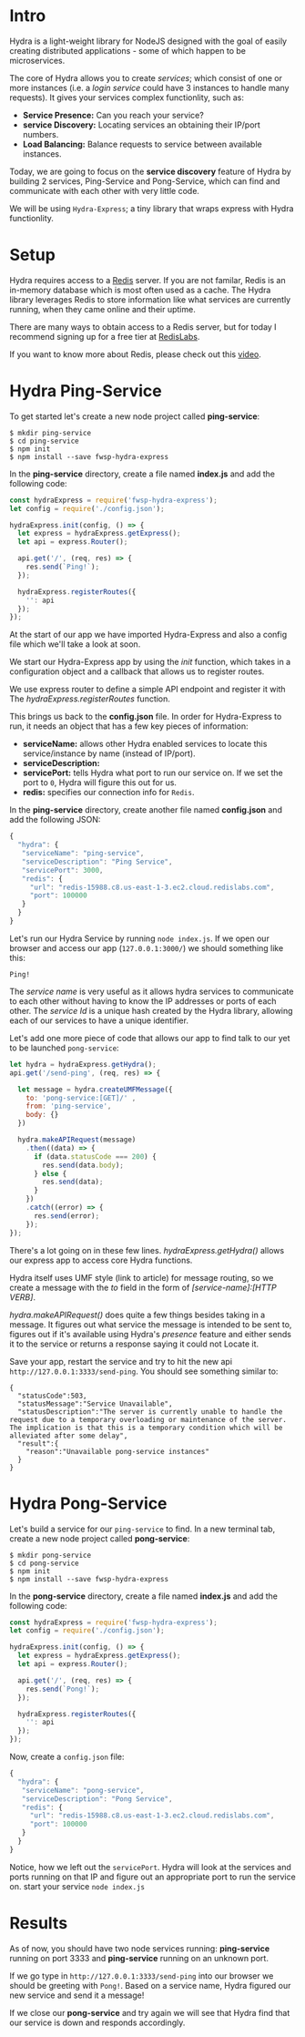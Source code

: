 
# Intro
Hydra is a light-weight library for NodeJS designed with the goal of easily creating distributed applications - some of which happen to be microservices.

The core of Hydra allows you to create *services*; which consist of one or more instances (i.e. a *login service* could have 3 instances to handle many requests). It gives your services complex functionlity, such as:

 - **Service Presence:** Can you reach your service?
 - **service Discovery:** Locating services an obtaining their IP/port numbers.
 - **Load Balancing:** Balance requests to service between available instances.

Today, we are going to focus on the **service discovery** feature of Hydra by building 2 services, Ping-Service and Pong-Service, which can find and communicate with each other with very little code.

We will be using `Hydra-Express`; a tiny library that wraps express with Hydra functionlity.

# Setup
Hydra requires access to a [Redis](https://redis.io/) server. If you are not familar, Redis is an in-memory database which is most often used as a cache. The Hydra library leverages Redis to store information like what services are currently running, when they came online and their uptime.

There are many ways to obtain access to a Redis server, but for today I recommend signing up for a free tier at [RedisLabs](https://redislabs.com/).

If you want to know more about Redis, please check out this [video](https://www.youtube.com/watch?v=eX7EamF_WuA).

# Hydra Ping-Service
To get started let's create a new node project called **ping-service**:

```shell
$ mkdir ping-service
$ cd ping-service
$ npm init
$ npm install --save fwsp-hydra-express
```

In the **ping-service** directory, create a file named **index.js** and add the following code:

```javascript
const hydraExpress = require('fwsp-hydra-express');
let config = require('./config.json');

hydraExpress.init(config, () => {
  let express = hydraExpress.getExpress();
  let api = express.Router();

  api.get('/', (req, res) => {
    res.send(`Ping!`);
  });

  hydraExpress.registerRoutes({
    '': api
  });
});
```

At the start of our app we have imported Hydra-Express and also a config file which we'll take a look at soon.

We start our Hydra-Express app by using the *init* function, which takes in a configuration object and a callback that allows us to register routes.

We use express router to define a simple API endpoint and register it with The *hydraExpress.registerRoutes* function.

This brings us back to the **config.json** file. In order for Hydra-Express to run, it needs an object that has a few key pieces of information:

  - **serviceName:** allows other Hydra enabled services to locate this service/instance by name (instead of IP/port).
  - **serviceDescription:**
  - **servicePort:** tells Hydra what port to run our service on. If we set the port to `0`, Hydra will figure this out for us.
  - **redis:** specifies our connection info for ```Redis```.

 In the **ping-service** directory, create another file named **config.json** and add the following JSON:

```javascript
{
  "hydra": {
   "serviceName": "ping-service",
   "serviceDescription": "Ping Service",
   "servicePort": 3000,
   "redis": {
     "url": "redis-15988.c8.us-east-1-3.ec2.cloud.redislabs.com",
     "port": 100000
   }
  }
}
```

Let's run our Hydra Service by running `node index.js`. If we open our browser and access our app (`127.0.0.1:3000/`) we should something like this:

`Ping!`

The *service name* is very useful as it allows hydra services to communicate to each other without having to know the IP addresses or ports of each other. The *service Id* is a unique hash created by the Hydra library, allowing each of our services to have a unique identifier.

Let's add one more piece of code that allows our app to find talk to our yet to be launched `pong-service`:

```javascript
let hydra = hydraExpress.getHydra();
api.get('/send-ping', (req, res) => {

  let message = hydra.createUMFMessage({
    to: 'pong-service:[GET]/' ,
    from: 'ping-service',
    body: {}
  })

  hydra.makeAPIRequest(message)
    .then((data) => {
      if (data.statusCode === 200) {
        res.send(data.body);
      } else {
        res.send(data);
      }
    })
    .catch((error) => {
      res.send(error);
    });
});
```

There's a lot going on in these few lines. *hydraExpress.getHydra()* allows our express app to
access core Hydra functions.  

Hydra itself uses UMF style (link to article) for message routing, so we create a message with the *to* field
in the form of *[service-name]:[HTTP VERB]*.

*hydra.makeAPIRequest()* does quite a few things besides taking in a message. It figures out what service the message is
intended to be sent to, figures out if it's available using Hydra's *presence* feature and either sends it to the service or returns a response saying it could not Locate it.

Save your app, restart the service and try to hit the new api `http://127.0.0.1:3333/send-ping`. You should see something similar to:

```
{
  "statusCode":503,
  "statusMessage":"Service Unavailable",
  "statusDescription":"The server is currently unable to handle the request due to a temporary overloading or maintenance of the server. The implication is that this is a temporary condition which will be alleviated after some delay",
  "result":{
    "reason":"Unavailable pong-service instances"
  }
}
```

# Hydra Pong-Service
Let's build a service for our `ping-service` to find. In a new terminal tab, create a new node project called **pong-service**:

```shell
$ mkdir pong-service
$ cd pong-service
$ npm init
$ npm install --save fwsp-hydra-express
```

In the **pong-service** directory, create a file named **index.js** and add the following code:

```javascript
const hydraExpress = require('fwsp-hydra-express');
let config = require('./config.json');

hydraExpress.init(config, () => {
  let express = hydraExpress.getExpress();
  let api = express.Router();

  api.get('/', (req, res) => {
    res.send(`Pong!`);
  });

  hydraExpress.registerRoutes({
    '': api
  });
});
```

Now, create a `config.json` file:
```javascript
{
  "hydra": {
   "serviceName": "pong-service",
   "serviceDescription": "Pong Service",
   "redis": {
     "url": "redis-15988.c8.us-east-1-3.ec2.cloud.redislabs.com",
     "port": 100000
   }
  }
}
```

Notice, how we left out the `servicePort`. Hydra will look at the services and ports running on that IP and figure out an appropriate port to run the service on.  start your service `node index.js`


# Results
As of now, you should have two node services running: **ping-service** running on port 3333 and
**ping-service** running on an unknown port.

If we go type in `http://127.0.0.1:3333/send-ping` into our browser we should be greeting with `Pong!`. Based on a service name, Hydra figured our new service and send it a message!


If we close our **pong-service** and try again we will see that Hydra find that our service is down and responds accordingly.
